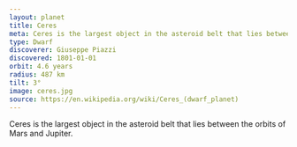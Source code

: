 ```yaml
---
layout: planet
title: Ceres
meta: Ceres is the largest object in the asteroid belt that lies between the orbits of Mars and Jupiter.
type: Dwarf
discoverer: Giuseppe Piazzi
discovered: 1801-01-01
orbit: 4.6 years
radius: 487 km
tilt: 3°
image: ceres.jpg
source: https://en.wikipedia.org/wiki/Ceres_(dwarf_planet)
---
```


Ceres is the largest object in the asteroid belt that lies between the orbits of Mars and Jupiter.